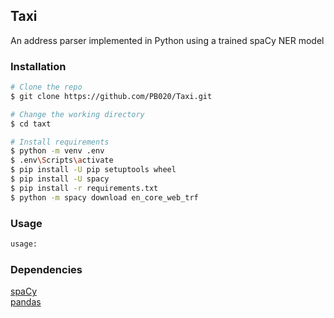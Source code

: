 ## Taxi
An address parser implemented in Python using a trained spaCy NER model

### Installation
```bash
# Clone the repo
$ git clone https://github.com/PB020/Taxi.git

# Change the working directory
$ cd taxt

# Install requirements
$ python -m venv .env
$ .env\Scripts\activate
$ pip install -U pip setuptools wheel
$ pip install -U spacy
$ pip install -r requirements.txt
$ python -m spacy download en_core_web_trf
```

### Usage
```bash
usage:

```

### Dependencies
[spaCy](https://spacy.io)\
[pandas](https://pandas.pydata.org)
